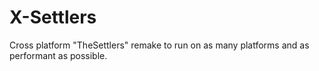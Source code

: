 # X-Settlers
Cross platform "TheSettlers" remake to run on as many platforms and as performant as possible.
